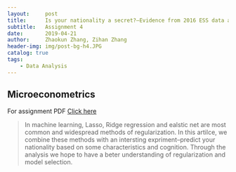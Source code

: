 ```yaml
---
layout:     post
title:      Is your nationality a secret?–Evidence from 2016 ESS data and regularization method
subtitle:   Assignment 4
date:       2019-04-21
author:     Zhaokun Zhang, Zihan Zhang
header-img: img/post-bg-h4.JPG
catalog: true
tags:
    - Data Analysis
---
```

## Microeconometrics
For assignment PDF [Click here]({{site.baseurl}}/assignments/HW4.pdf)
>In machine learning, Lasso, Ridge regression and ealstic net are most common and widespread methods of regularization. In this artilce, we combine these methods with an intersting expriment–predict your nationality based on some characteristics and cognition. Through the analysis we hope to have a beter understanding of regularization and model selection.
